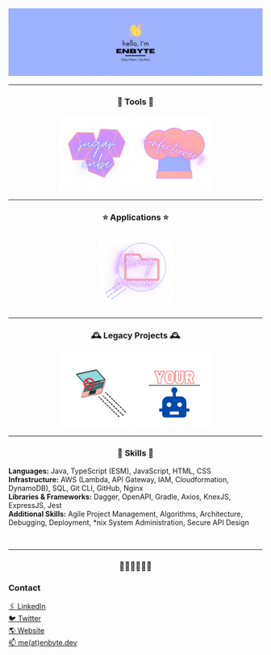 <img src="./assets/banner.gif">

<hr>

<h3 align="center">🔨 Tools 🔨</h3>
<div align="center">  
  <a href="https://www.npmjs.com/package/sugarcube"><img src="https://raw.githubusercontent.com/enbytedev/enbytedev/main/assets/projects/sugarcube.png" height="150px" /></a>
  <a href="https://www.npmjs.com/package/confectionery"><img src="https://raw.githubusercontent.com/enbytedev/enbytedev/main/assets/projects/confectionery.png" height="150px" /></a>
</div>
<hr>
<h3 align="center">⭐️ Applications ⭐️</h3>
<div align="center">  
  <a href="https://github.com/enbytedev/Filing-Saucer"><img src="https://raw.githubusercontent.com/enbytedev/enbytedev/main/assets/projects/filingsaucer.png" height="150px" /></a>
</div>
<hr>
<h3 align="center">🕰 Legacy Projects 🕰</h3>
<div align="center">  
  <a href="https://github.com/enbytedev/Anti-Airborne"><img src="https://raw.githubusercontent.com/enbytedev/enbytedev/main/assets/projects/antiairborne-legacy.png" height="150px" /></a>
  <a href="https://github.com/enbytedev/YourBot"><img src="https://raw.githubusercontent.com/enbytedev/enbytedev/main/assets/projects/yourbot.png" height="150px" /></a>
</div>
<hr>
<h3 align="center"><b>🤔 Skills 🤔</b></h3>
  <div align="left">
    <a><p>
    <b>Languages:</b> Java, TypeScript (ESM), JavaScript, HTML, CSS <br>
    <b>Infrastructure:</b> AWS (Lambda, API Gateway, IAM, Cloudformation, DynamoDB), SQL, Git CLI, GitHub, Nginx <br>
    <b>Libraries & Frameworks:</b> Dagger, OpenAPI, Gradle, Axios, KnexJS, ExpressJS, Jest <br>
    <b>Additional Skills:</b> Agile Project Management, Algorithms, Architecture, Debugging, Deployment, *nix System Administration, Secure API Design <br>
    </p></a>
  </div>
<br>
<hr>
<h3 align="center"><b>🏳️‍🌈🏳️‍⚧️🇺🇦</b></h3>
<h3>Contact</h3>
<a href="https://www.linkedin.com/in/thomas-juhl/">🖇 LinkedIn</a><br>
<a href="https://twitter.com/enbytedev/">🐦 Twitter</a><br>
<a href="https://enbyte.dev/">🌎 Website</a><br>
<a href="mailto:me@enbyte.dev">📫 me(at)enbyte.dev</a>
